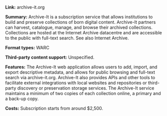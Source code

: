 **Link:** archive-it.org 

**Summary:** Archive-It is a subscription service that allows institutions to build and preserve collections of born digital content. Archive-It partners can harvest, catalogue, manage, and browse their archived collections. Collections are hosted at the Internet Archive datacentre and are accessible to the public with full-text search. See also Internet Archive. 

**Format types:** WARC

**Third-party content support:** Unspecified.

**Features:** The Archive-It web application allows users to add, import, and export descriptive metadata, and allows for public browsing and full-text search via archive-it.org. Archive-It also provides APIs and other tools to facilitate external integrations with local websites and repositories or third-party discovery or preservation storage services. The Archive-It service maintains a minimum of two copies of each collection online, a primary and a back-up copy.

**Costs:** Subscription starts from around $2,500. 